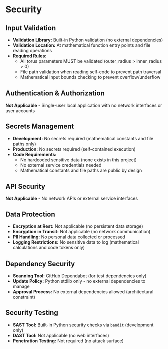 # Security

## Input Validation
- **Validation Library:** Built-in Python validation (no external dependencies)
- **Validation Location:** At mathematical function entry points and file reading operations
- **Required Rules:**
  - All torus parameters MUST be validated (outer_radius > inner_radius > 0)
  - File path validation when reading self-code to prevent path traversal
  - Mathematical input bounds checking to prevent overflow/underflow

## Authentication & Authorization
**Not Applicable** - Single-user local application with no network interfaces or user accounts

## Secrets Management
- **Development:** No secrets required (mathematical constants and file paths only)
- **Production:** No secrets required (self-contained execution)
- **Code Requirements:**
  - No hardcoded sensitive data (none exists in this project)
  - No external service credentials needed
  - Mathematical constants and file paths are public by design

## API Security
**Not Applicable** - No network APIs or external service interfaces

## Data Protection
- **Encryption at Rest:** Not applicable (no persistent data storage)
- **Encryption in Transit:** Not applicable (no network communication)
- **PII Handling:** No personal data collected or processed
- **Logging Restrictions:** No sensitive data to log (mathematical calculations and code tokens only)

## Dependency Security
- **Scanning Tool:** GitHub Dependabot (for test dependencies only)
- **Update Policy:** Python stdlib only - no external dependencies to manage
- **Approval Process:** No external dependencies allowed (architectural constraint)

## Security Testing
- **SAST Tool:** Built-in Python security checks via `bandit` (development only)
- **DAST Tool:** Not applicable (no web interfaces)
- **Penetration Testing:** Not required (no attack surface)
